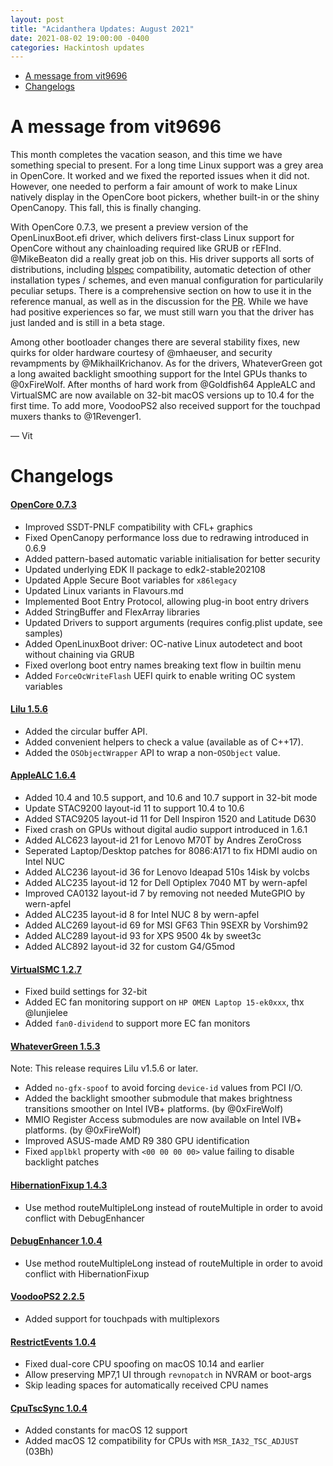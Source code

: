 ```yaml
---
layout: post
title: "Acidanthera Updates: August 2021"
date: 2021-08-02 19:00:00 -0400
categories: Hackintosh updates
---
```


* [A message from vit9696](#a-message-from-vit9696)
* [Changelogs](#changelogs)

# A message from vit9696

This month completes the vacation season, and this time we have something special to present. For a long time Linux support was a grey area in OpenCore. It worked and we fixed the reported issues when it did not. However, one needed to perform a fair amount of work to make Linux natively display in the OpenCore boot pickers, whether built-in or the shiny OpenCanopy. This fall, this is finally changing.

With OpenCore 0.7.3, we present a preview version of the OpenLinuxBoot.efi driver, which delivers first-class Linux support for OpenCore without any chainloading required like GRUB or rEFInd. @MikeBeaton did a really great job on this. His driver supports all sorts of distributions, including [blspec](https://systemd.io/BOOT_LOADER_SPECIFICATION) compatibility, automatic detection of other installation types / schemes, and even manual configuration for particularily peculiar setups. There is a comprehensive section on how to use it in the reference manual, as well as in the discussion for the [PR](https://github.com/acidanthera/OpenCorePkg/pull/282). While we have had positive experiences so far, we must still warn you that the driver has just landed and is still in a beta stage.

Among other bootloader changes there are several stability fixes, new quirks for older hardware courtesy of @mhaeuser, and security revampments by @MikhailKrichanov. As for the drivers, WhateverGreen got a long awaited backlight smoothing support for the Intel GPUs thanks to @0xFireWolf. After months of hard work from @Goldfish64 AppleALC and VirtualSMC are now available on 32-bit macOS versions up to 10.4 for the first time. To add more, VoodooPS2 also received support for the touchpad muxers thanks to @1Revenger1.

— Vit

# Changelogs

#### [OpenCore 0.7.3](https://github.com/acidanthera/OpenCorePkg/releases)

* Improved SSDT-PNLF compatibility with CFL+ graphics
* Fixed OpenCanopy performance loss due to redrawing introduced in 0.6.9
* Added pattern-based automatic variable initialisation for better security
* Updated underlying EDK II package to edk2-stable202108
* Updated Apple Secure Boot variables for `x86legacy`
* Updated Linux variants in Flavours.md
* Implemented Boot Entry Protocol, allowing plug-in boot entry drivers
* Added StringBuffer and FlexArray libraries
* Updated Drivers to support arguments (requires config.plist update, see samples)
* Added OpenLinuxBoot driver: OC-native Linux autodetect and boot without chaining via GRUB
* Fixed overlong boot entry names breaking text flow in builtin menu
* Added `ForceOcWriteFlash` UEFI quirk to enable writing OC system variables

#### [Lilu 1.5.6](https://github.com/acidanthera/Lilu/releases)

* Added the circular buffer API.
* Added convenient helpers to check a value (available as of C++17).
* Added the `OSObjectWrapper` API to wrap a non-`OSObject` value.

#### [AppleALC 1.6.4](https://github.com/acidanthera/AppleALC/releases)

* Added 10.4 and 10.5 support, and 10.6 and 10.7 support in 32-bit mode
* Update STAC9200 layout-id 11 to support 10.4 to 10.6
* Added STAC9205 layout-id 11 for Dell Inspiron 1520 and Latitude D630
* Fixed crash on GPUs without digital audio support introduced in 1.6.1
* Added ALC623 layout-id 21 for Lenovo M70T by Andres ZeroCross
* Seperated Laptop/Desktop patches for 8086:A171 to fix HDMI audio on Intel NUC
* Added ALC236 layout-id 36 for Lenovo Ideapad 510s 14isk by volcbs
* Added ALC235 layout-id 12 for Dell Optiplex 7040 MT by wern-apfel
* Improved CA0132 layout-id 7 by removing not needed MuteGPIO by wern-apfel
* Added ALC235 layout-id 8 for Intel NUC 8 by wern-apfel
* Added ALC269 layout-id 69 for MSI GF63 Thin 9SEXR  by Vorshim92
* Added ALC289 layout-id 93 for XPS 9500 4k by sweet3c
* Added ALC892 layout-id 32 for custom G4/G5mod

#### [VirtualSMC 1.2.7](https://github.com/acidanthera/VirtualSMC/releases)

* Fixed build settings for 32-bit
* Added EC fan monitoring support on `HP OMEN Laptop 15-ek0xxx`, thx @lunjielee
* Added `fan0-dividend` to support more EC fan monitors

#### [WhateverGreen 1.5.3](https://github.com/acidanthera/WhateverGreen/releases)

Note: This release requires Lilu v1.5.6 or later.

* Added `no-gfx-spoof` to avoid forcing `device-id` values from PCI I/O.
* Added the backlight smoother submodule that makes brightness transitions smoother on Intel IVB+ platforms. (by @0xFireWolf)
* MMIO Register Access submodules are now available on Intel IVB+ platforms. (by @0xFireWolf)
* Improved ASUS-made AMD R9 380 GPU identification
* Fixed `applbkl` property with `<00 00 00 00>` value failing to disable backlight patches

#### [HibernationFixup 1.4.3](https://github.com/acidanthera/HibernationFixup/releases)

* Use method routeMultipleLong instead of routeMultiple in order to avoid conflict with DebugEnhancer

#### [DebugEnhancer 1.0.4](https://github.com/acidanthera/DebugEnhancer/releases)

* Use method routeMultipleLong instead of routeMultiple in order to avoid conflict with HibernationFixup

#### [VoodooPS2 2.2.5](https://github.com/acidanthera/VoodooPS2/releases)

* Added support for touchpads with multiplexors

#### [RestrictEvents 1.0.4](https://github.com/acidanthera/RestrictEvents/releases)

* Fixed dual-core CPU spoofing on macOS 10.14 and earlier
* Allow preserving MP7,1 UI through `revnopatch` in NVRAM or boot-args
* Skip leading spaces for automatically received CPU names

#### [CpuTscSync 1.0.4](https://github.com/acidanthera/CpuTscSync/releases)

* Added constants for macOS 12 support
* Added macOS 12 compatibility for CPUs with `MSR_IA32_TSC_ADJUST` (03Bh)

